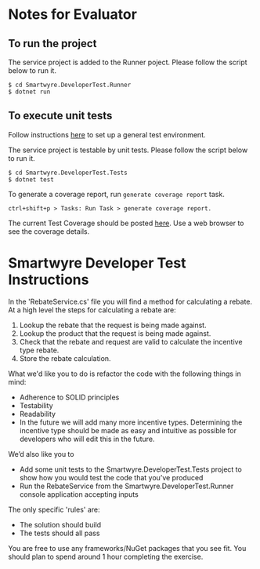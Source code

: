 # Notes for Evaluator

## To run the project
The service project is added to the Runner poject. Please follow the script below to run it.
```
$ cd Smartwyre.DeveloperTest.Runner
$ dotnet run
```

## To execute unit tests

Follow instructions [here](https://jasonwatmore.com/net-vs-code-xunit-setup-unit-testing-code-coverage-in-aspnet-core) to set up a general test environment.

The service project is testable by unit tests. Please follow the script below to run it.
```
$ cd Smartwyre.DeveloperTest.Tests
$ dotnet test
```

To generate a coverage report, run `generate coverage report` task.
```
ctrl+shift+p > Tasks: Run Task > generate coverage report.
```

The current Test Coverage should be posted [here](./Smartwyre.DeveloperTest.Tests/TestResults/coveragereport/index.htm). Use a web browser to see the coverage details.


# Smartwyre Developer Test Instructions

In the 'RebateService.cs' file you will find a method for calculating a rebate. At a high level the steps for calculating a rebate are:

 1. Lookup the rebate that the request is being made against.
 2. Lookup the product that the request is being made against.
 2. Check that the rebate and request are valid to calculate the incentive type rebate.
 3. Store the rebate calculation.

What we'd like you to do is refactor the code with the following things in mind:

 - Adherence to SOLID principles
 - Testability
 - Readability
 - In the future we will add many more incentive types. Determining the incentive type should be made as easy and intuitive as possible for developers who will edit this in the future.

We’d also like you to 
 - Add some unit tests to the Smartwyre.DeveloperTest.Tests project to show how you would test the code that you’ve produced 
 - Run the RebateService from the Smartwyre.DeveloperTest.Runner console application accepting inputs

The only specific 'rules' are:

- The solution should build
- The tests should all pass

You are free to use any frameworks/NuGet packages that you see fit. You should plan to spend around 1 hour completing the exercise.
